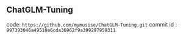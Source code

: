 
## ChatGLM-Tuning

code: `https://github.com/mymusise/ChatGLM-Tuning.git`
commit id : `997393046a49510e6cda36962f9a399297959311`


